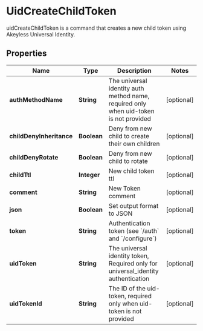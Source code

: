 

# UidCreateChildToken

uidCreateChildToken is a command that creates a new child token using Akeyless Universal Identity.
## Properties

Name | Type | Description | Notes
------------ | ------------- | ------------- | -------------
**authMethodName** | **String** | The universal identity auth method name, required only when uid-token is not provided |  [optional]
**childDenyInheritance** | **Boolean** | Deny from new child to create their own children |  [optional]
**childDenyRotate** | **Boolean** | Deny from new child to rotate |  [optional]
**childTtl** | **Integer** | New child token ttl |  [optional]
**comment** | **String** | New Token comment |  [optional]
**json** | **Boolean** | Set output format to JSON |  [optional]
**token** | **String** | Authentication token (see &#x60;/auth&#x60; and &#x60;/configure&#x60;) |  [optional]
**uidToken** | **String** | The universal identity token, Required only for universal_identity authentication |  [optional]
**uidTokenId** | **String** | The ID of the uid-token, required only when uid-token is not provided |  [optional]



